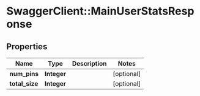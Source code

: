 # SwaggerClient::MainUserStatsResponse

## Properties
Name | Type | Description | Notes
------------ | ------------- | ------------- | -------------
**num_pins** | **Integer** |  | [optional] 
**total_size** | **Integer** |  | [optional] 

